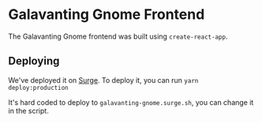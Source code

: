 # Galavanting Gnome Frontend

The Galavanting Gnome frontend was built using `create-react-app`.

## Deploying

We've deployed it on [Surge](https://surge.sh/).
To deploy it, you can run `yarn deploy:production`

It's hard coded to deploy to `galavanting-gnome.surge.sh`, you can change it in the script.
